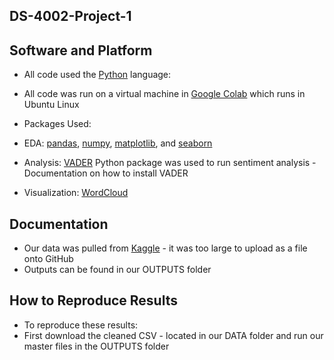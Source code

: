 ## DS-4002-Project-1

## Software and Platform 

* All code used the [Python](https://www.python.org/downloads/) language:
* All code was run on a virtual machine in [Google Colab](https://colab.research.google.com/) which runs in Ubuntu Linux
  
* Packages Used: 
* EDA: [pandas](https://pypi.org/project/pandas/), [numpy](https://pypi.org/project/numpy/), [matplotlib](https://pypi.org/project/matplotlib/), and [seaborn](https://pypi.org/project/seaborn/)
* Analysis: [VADER](https://pypi.org/project/vaderSentiment/) Python package was used to run sentiment analysis - Documentation on how to install VADER
* Visualization: [WordCloud](https://pypi.org/project/wordcloud/)

## Documentation 
* Our data was pulled from [Kaggle](https://www.kaggle.com/datasets/manchunhui/us-election-2020-tweets/code) - it was too large to upload as a file onto GitHub
* Outputs can be found in our OUTPUTS folder

## How to Reproduce Results 
* To reproduce these results:
* First download the cleaned CSV - located in our DATA folder and run our master files in the OUTPUTS folder 
